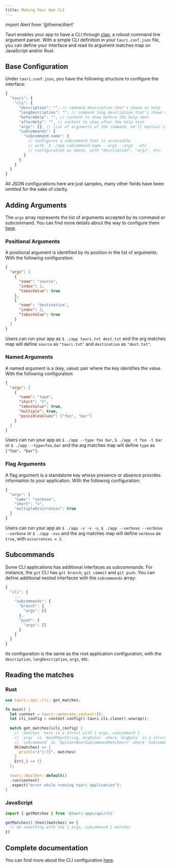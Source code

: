 ```yaml
---
title: Making Your Own CLI
---
```


import Alert from '@theme/Alert'

Tauri enables your app to have a CLI through <a href="https://github.com/clap-rs/clap" target="_blank">clap</a>, a robust command line argument parser. With a simple CLI definition in your `tauri.conf.json` file, you can define your interface and read its argument matches map on JavaScript and/or Rust.

## Base Configuration

Under `tauri.conf.json`, you have the following structure to configure the interface:

```js title=src-tauri/tauri.conf.json
{
  "tauri": {
    "cli": {
      "description": "", // command description that's shown on help
      "longDescription": "", // command long description that's shown on help
      "beforeHelp": "", // content to show before the help text
      "afterHelp": "", // content to show after the help text
      "args": [], // list of arguments of the command, we'll explain it later
      "subcommands": {
        "subcommand-name": {
          // configures a subcommand that is accessible
          // with `$ ./app subcommand-name --arg1 --arg2 --etc`
          // configuration as above, with "description", "args", etc.
        }
      }
    }
  }
}
```

<Alert title="Note">
  All JSON configurations here are just samples, many other fields have been omitted for the sake of clarity.
</Alert>

## Adding Arguments

The `args` array represents the list of arguments accepted by its command or subcommand. You can find more details about the way to configure them <a href="/docs/api/config#tauri">here</a>.

### Positional Arguments

A positional argument is identified by its position in the list of arguments. With the following configuration:

```json title=src-tauri/tauri.conf.json:tauri.cli
{
  "args": [
    {
      "name": "source",
      "index": 1,
      "takesValue": true
    },
    {
      "name": "destination",
      "index": 2,
      "takesValue": true
    }
  ]
}
```

Users can run your app as `$ ./app tauri.txt dest.txt` and the arg matches map will define `source` as `"tauri.txt"` and `destination` as `"dest.txt"`.

### Named Arguments

A named argument is a (key, value) pair where the key identifies the value. With the following configuration:

```json title=src-tauri/tauri.conf.json:tauri.cli
{
  "args": [
    {
      "name": "type",
      "short": "t",
      "takesValue": true,
      "multiple": true,
      "possibleValues": ["foo", "bar"]
    }
  ]
}
```

Users can run your app as `$ ./app --type foo bar`, `$ ./app -t foo -t bar` or `$ ./app --type=foo,bar` and the arg matches map will define `type` as `["foo", "bar"]`.

### Flag Arguments

A flag argument is a standalone key whose presence or absence provides information to your application. With the following configuration:

```js title=src-tauri/tauri.conf.json:tauri.cli
{
  "args": [
    "name": "verbose",
    "short": "v",
    "multipleOccurrences": true
  ]
}
```

Users can run your app as `$ ./app -v -v -v`, `$ ./app --verbose --verbose --verbose` or `$ ./app -vvv` and the arg matches map will define `verbose` as `true`, with `occurrences = 3`.

## Subcommands

Some CLI applications has additional interfaces as subcommands. For instance, the `git` CLI has `git branch`, `git commit` and `git push`. You can define additional nested interfaces with the `subcommands` array:

```js title=src-tauri/tauri.conf.json:tauri
{
  "cli": {
    ...
    "subcommands": {
      "branch": {
        "args": []
      },
      "push": {
        "args": []
      }
    }
  }
}
```

Its configuration is the same as the root application configuration, with the `description`, `longDescription`, `args`, etc.

## Reading the matches

### Rust

```rust
use tauri::api::cli::get_matches;

fn main() {
  let context = tauri::generate_context!();
  let cli_config = context.config().tauri.cli.clone().unwrap();
  
  match get_matches(&cli_config) {
    // `matches` here is a Struct with { args, subcommand }.
    // `args` is `HashMap<String, ArgData>` where `ArgData` is a struct with { value, occurances }.
    // `subcommand` is `Option<Box<SubcommandMatches>>` where `SubcommandMatches` is a struct with { name, matches }.
    Ok(matches) => {
      println!("{:?}", matches)
    }
    Err(_) => {}
  };
  
  tauri::Builder::default()
  .run(context)
  .expect("error while running tauri application");
}
```

### JavaScript

```js
import { getMatches } from '@tauri-apps/api/cli'

getMatches().then((matches) => {
  // do something with the { args, subcommand } matches
})
```

## Complete documentation

You can find more about the CLI configuration <a href="/docs/api/config#tauri">here</a>.

